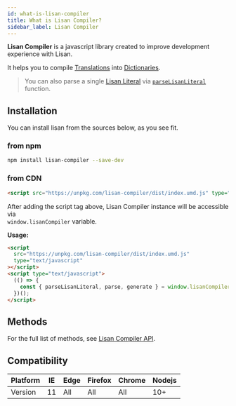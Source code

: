 ```yaml
---
id: what-is-lisan-compiler
title: What is Lisan Compiler?
sidebar_label: Lisan Compiler
---
```


**Lisan Compiler** is a javascript library
created to improve development experience with Lisan.

It helps you to compile [Translations](/docs/translations)
into [Dictionaries](/docs/dictionary).

> You can also parse a single [Lisan Literal](/docs/translations#lisan-literal)
> via [`parseLisanLiteral`](/docs/lisan-compiler#parselisanliterallisanliteral)
> function.

## Installation

You can install lisan from the sources below, as you see fit.

### from npm

```bash
npm install lisan-compiler --save-dev
```

### from CDN

<!-- prettier-ignore-start -->

<!-- markdownlint-disable MD013 -->

```html
<script src="https://unpkg.com/lisan-compiler/dist/index.umd.js" type="text/javascript"></script>
```

After adding the script tag above,
Lisan Compiler instance will be accessible via <br>
`window.lisanCompiler` variable.

<!-- markdownlint-enable MD013 -->

<!-- prettier-ignore-end -->

**Usage:**

```html
<script
  src="https://unpkg.com/lisan-compiler/dist/index.umd.js"
  type="text/javascript"
></script>
<script type="text/javascript">
  (() => {
    const { parseLisanLiteral, parse, generate } = window.lisanCompiler;
  })();
</script>
```

## Methods

For the full list of methods, see [Lisan Compiler API](/docs/lisan-compiler).

## Compatibility

<div class="compatibility-table">

| Platform | IE  | Edge | Firefox | Chrome | Nodejs |
| -------- | --- | ---- | ------- | ------ | ------ |
| Version  | 11  | All  | All     | All    | 10+    |

</div>
